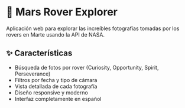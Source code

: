 # 🚀 Mars Rover Explorer

Aplicación web para explorar las increíbles fotografías tomadas por los rovers en Marte usando la API de NASA.

## ✨ Características

- Búsqueda de fotos por rover (Curiosity, Opportunity, Spirit, Perseverance)
- Filtros por fecha y tipo de cámara
- Vista detallada de cada fotografía
- Diseño responsive y moderno
- Interfaz completamente en español

